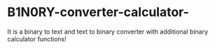 # B1N0RY-converter-calculator-
It is a binary to text and text to binary converter with additional binary calculator functions!
